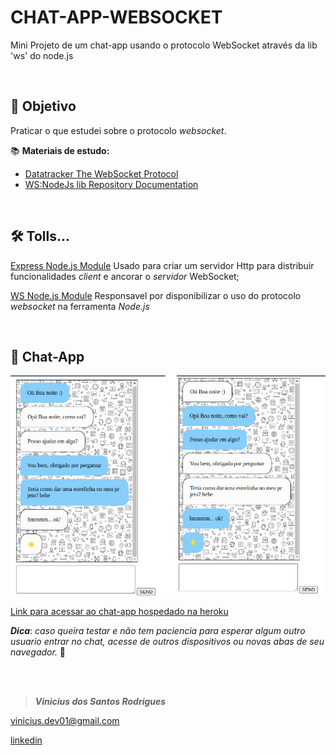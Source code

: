 # CHAT-APP-WEBSOCKET
Mini Projeto de um chat-app usando o protocolo WebSocket através da lib 'ws' do node.js

<br>

## 🎯 Objetivo
Praticar o que estudei sobre o protocolo *websocket*.

📚 **Materiais de estudo:**
- [Datatracker The WebSocket Protocol](https://datatracker.ietf.org/doc/rfc6455/?include_text=1)
- [WS:NodeJs lib Repository Documentation ](https://github.com/websockets/ws#external-https-server)

<br>

## 🛠 Tolls...

[Express Node.js Module](https://expressjs.com/pt-br/4x/api.html)
Usado para criar um servidor Http para distribuir funcionalidades *client* e ancorar o *servidor* WebSocket;

[WS Node.js Module](https://www.npmjs.com/package/ws)
Responsavel por disponibilizar o uso do protocolo *websocket* na ferramenta *Node.js*

<br>

## 💬 Chat-App

![](/docs/print.png)

[Link para acessar ao chat-app hospedado na heroku]()

***Dica***: *caso queira testar e não tem paciencia para esperar algum outro usuario entrar no chat, acesse de outros dispositivos ou novas abas de seu navegador.* 🤳

<br>
<br>

> ***Vinicius dos Santos Rodrigues***

[vinicius.dev01@gmail.com](vinicius.dev01@gmail.com)

[linkedin](https://www.linkedin.com/in/vinicius-rodrigues-3b94161a9/)
